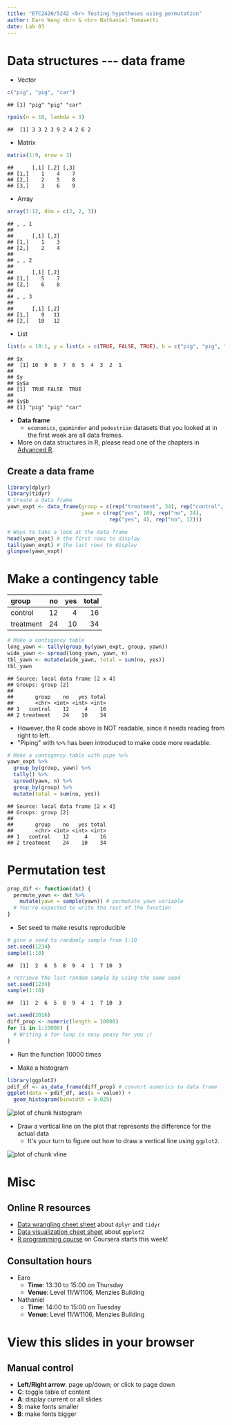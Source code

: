 ```yaml
---
title: "ETC2420/5242 <br> Testing hypotheses using permutation"
author: Earo Wang <br> & <br> Nathaniel Tomasetti 
date: Lab 03
---
```




# Data structures --- data frame

* Vector

```r
c("pig", "pig", "car")
```

```
## [1] "pig" "pig" "car"
```

```r
rpois(n = 10, lambda = 3)
```

```
##  [1] 3 3 2 3 9 2 4 2 6 2
```
* Matrix

```r
matrix(1:9, nrow = 3)
```

```
##      [,1] [,2] [,3]
## [1,]    1    4    7
## [2,]    2    5    8
## [3,]    3    6    9
```
* Array

```r
array(1:12, dim = c(2, 2, 3))
```

```
## , , 1
## 
##      [,1] [,2]
## [1,]    1    3
## [2,]    2    4
## 
## , , 2
## 
##      [,1] [,2]
## [1,]    5    7
## [2,]    6    8
## 
## , , 3
## 
##      [,1] [,2]
## [1,]    9   11
## [2,]   10   12
```
* List

```r
list(x = 10:1, y = list(a = c(TRUE, FALSE, TRUE), b = c("pig", "pig", "car")))
```

```
## $x
##  [1] 10  9  8  7  6  5  4  3  2  1
## 
## $y
## $y$a
## [1]  TRUE FALSE  TRUE
## 
## $y$b
## [1] "pig" "pig" "car"
```
* **Data frame**
    + `economics`, `gapminder` and `pedestrian` datasets that you looked at in the
      first week are all data frames.
* More on data structures in R, please read one of the chapters in [Advanced R](http://adv-r.had.co.nz/Data-structures.html).

## Create a data frame


```r
library(dplyr)
library(tidyr)
# Create a data frame
yawn_expt <- data_frame(group = c(rep("treatment", 34), rep("control", 16)),
                        yawn = c(rep("yes", 10), rep("no", 24),
                                 rep("yes", 4), rep("no", 12)))
```


```r
# Ways to take a look at the data frame
head(yawn_expt) # the first rows to display
tail(yawn_expt) # the last rows to display
glimpse(yawn_expt)
```

# Make a contingency table



<center>

|group     | no| yes| total|
|:---------|--:|---:|-----:|
|control   | 12|   4|    16|
|treatment | 24|  10|    34|
</center>


```r
# Make a contigency table 
long_yawn <- tally(group_by(yawn_expt, group, yawn))
wide_yawn <- spread(long_yawn, yawn, n)
tbl_yawn <- mutate(wide_yawn, total = sum(no, yes))
tbl_yawn
```

```
## Source: local data frame [2 x 4]
## Groups: group [2]
## 
##       group    no   yes total
##       <chr> <int> <int> <int>
## 1   control    12     4    16
## 2 treatment    24    10    34
```

* However, the R code above is NOT readable, since it needs reading from right to left.
* "Piping" with `%>%` has been introduced to make code more readable.


```r
# Make a contigency table with pipe %>%
yawn_expt %>%
  group_by(group, yawn) %>% 
  tally() %>%
  spread(yawn, n) %>% 
  group_by(group) %>%
  mutate(total = sum(no, yes))
```

```
## Source: local data frame [2 x 4]
## Groups: group [2]
## 
##       group    no   yes total
##       <chr> <int> <int> <int>
## 1   control    12     4    16
## 2 treatment    24    10    34
```

# Permutation test


```r
prop_dif <- function(dat) {
  permute_yawn <- dat %>% 
    mutate(yawn = sample(yawn)) # permutate yawn variable
  # You're expected to write the rest of the function
}
```



* Set seed to make results reproducible


```r
# give a seed to randomly sample from 1:10
set.seed(1234) 
sample(1:10)
```

```
##  [1]  2  6  5  8  9  4  1  7 10  3
```

```r
# retrieve the last random sample by using the same seed
set.seed(1234) 
sample(1:10)
```

```
##  [1]  2  6  5  8  9  4  1  7 10  3
```


```r
set.seed(2016) 
diff_prop <- numeric(length = 10000)
for (i in 1:10000) {
  # Writing a for-loop is easy peasy for you ;)
}
```

* Run the function 10000 times



* Make a histogram


```r
library(ggplot2)
pdif_df <- as_data_frame(diff_prop) # convert numerics to data frame
ggplot(data = pdif_df, aes(x = value)) + 
  geom_histogram(binwidth = 0.025)
```

<img src="figure/histogram-1.png" title="plot of chunk histogram" alt="plot of chunk histogram" style="display: block; margin: auto;" />

* Draw a vertical line on the plot that represents the difference for the actual data
    + It's your turn to figure out how to draw a vertical line using `ggplot2`.

<img src="figure/vline-1.png" title="plot of chunk vline" alt="plot of chunk vline" style="display: block; margin: auto;" />

# Misc

## Online R resources

* [Data wrangling cheet sheet](https://www.rstudio.com/wp-content/uploads/2015/02/data-wrangling-cheatsheet.pdf)
  about `dplyr` and `tidyr`
* [Data visualization cheet sheet](https://www.rstudio.com/wp-content/uploads/2015/03/ggplot2-cheatsheet.pdf)
  about `ggplot2`
* [R programming course](https://www.coursera.org/learn/r-programming) on Coursera starts this week!

## Consultation hours

* Earo
    * **Time**: 13:30 to 15:00 on Thursday
    * **Venue**: Level 11/W1106, Menzies Building
* Nathaniel
    * **Time**: 14:00 to 15:00 on Tuesday
    * **Venue**: Level 11/W1106, Menzies Building

# View this slides in your browser

<center>
<http://rawgit.com/earowang/Statistical_Thinking/gh-pages/tutorials/lab03/index.html>
</center>

## Manual control
* **Left/Right arrow**: page up/down; or click to page down
* **C**: toggle table of content
* **A**: display current or all slides
* **S**: make fonts smaller
* **B**: make fonts bigger

<meta name="copyright" content="LICENSE: CC BY-NC 3.0 US" />
